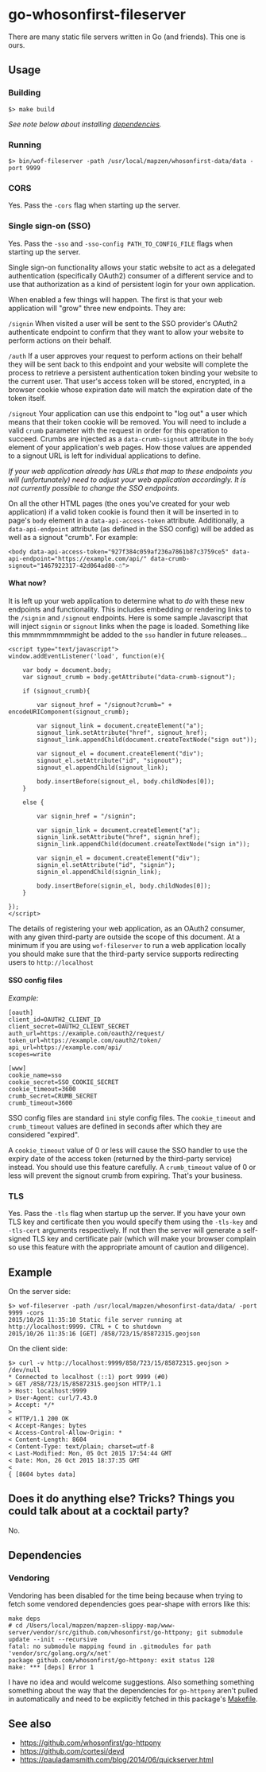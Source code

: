 # go-whosonfirst-fileserver

There are many static file servers written in Go (and friends). This one is ours.

## Usage

### Building

```
$> make build
```

_See note below about installing [dependencies](#dependencies)._

### Running

```
$> bin/wof-fileserver -path /usr/local/mapzen/whosonfirst-data/data -port 9999
```

### CORS

Yes. Pass the `-cors` flag when starting up the server.

### Single sign-on (SSO)

Yes. Pass the `-sso` and `-sso-config PATH_TO_CONFIG_FILE` flags when starting up the server.

Single sign-on functionality allows your static website to act as a delegated authentication (specifically OAuth2) consumer of a different service and to use that authorization as a kind of persistent login for your own application.

When enabled a few things will happen. The first is that your web application will "grow" three new endpoints. They are:

`/signin` When visited a user will be sent to the SSO provider's OAuth2 authenticate endpoint to confirm that they want to allow your website to perform actions on their behalf.

`/auth` If a user approves your request to perform actions on their behalf they will be sent back to this endpoint and your website will complete the process to retrieve a persistent authentication token binding your website to the current user. That user's access token will be stored, encrypted, in a browser cookie whose expiration date will match the expiration date of the token itself.

`/signout` Your application can use this endpoint to "log out" a user which means that their token cookie will be removed. You will need to include a valid `crumb` parameter with the request in order for this operation to succeed. Crumbs are injected as a `data-crumb-signout` attribute in the `body` element of your application's web pages. How those values are appended to a signout URL is left for individual applications to define.

_If your web application already has URLs that map to these endpoints you will (unfortunately) need to adjust your web application accordingly. It is not currently possible to change the SSO endpoints._

On all the other HTML pages (the ones you've created for your web application) if a valid token cookie is found then it will be inserted in to page's `body` element in a `data-api-access-token` attribute. Additionally, a `data-api-endpoint` attribute (as defined in the SSO config) will be added as well as a signout "crumb". For example:

```
<body data-api-access-token="927f384c059af236a7861b87c3759ce5" data-api-endpoint="https://example.com/api/" data-crumb-signout="1467922317-42d064ad80-☃">
```

#### What now?

It is left up your web application to determine what to _do_ with these new endpoints and functionality. This includes embedding or rendering links to the `/signin` and `/signout` endpoints. Here is some sample Javascript that will inject `signin` or `signout` links when the page is loaded. Something like this mmmmmmmmmight be added to the `sso` handler in future releases...

```
<script type="text/javascript">  
window.addEventListener('load', function(e){

	var body = document.body;
	var signout_crumb = body.getAttribute("data-crumb-signout");

	if (signout_crumb){

		var signout_href = "/signout?crumb=" + encodeURIComponent(signout_crumb);

		var signout_link = document.createElement("a");
		signout_link.setAttribute("href", signout_href);
		signout_link.appendChild(document.createTextNode("sign out"));

		var signout_el = document.createElement("div");
		signout_el.setAttribute("id", "signout");
		signout_el.appendChild(signout_link);

		body.insertBefore(signout_el, body.childNodes[0]);
	}

	else {

		var signin_href = "/signin";

		var signin_link = document.createElement("a");
		signin_link.setAttribute("href", signin_href);
		signin_link.appendChild(document.createTextNode("sign in"));

		var signin_el = document.createElement("div");
		signin_el.setAttribute("id", "signin");
		signin_el.appendChild(signin_link);

		body.insertBefore(signin_el, body.childNodes[0]);
	}

});
</script>
```

The details of registering your web application, as an OAuth2 consumer, with any given third-party are outside the scope of this document. At a minimum if you are using `wof-fileserver` to run a web application locally you should make sure that the third-party service supports redirecting users to `http://localhost`

#### SSO config files

_Example:_

```
[oauth]
client_id=OAUTH2_CLIENT_ID
client_secret=OAUTH2_CLIENT_SECRET
auth_url=https://example.com/oauth2/request/
token_url=https://example.com/oauth2/token/
api_url=https://example.com/api/
scopes=write

[www]
cookie_name=sso
cookie_secret=SSO_COOKIE_SECRET
cookie_timeout=3600
crumb_secret=CRUMB_SECRET
crumb_timeout=3600
```

SSO config files are standard `ini` style config files. The `cookie_timeout` and `crumb_timeout` values are defined in seconds after which they are considered "expired". 

A `cookie_timeout` value of 0 or less will cause the SSO handler to use the expiry date of the access token (returned by the third-party service) instead. You should use this feature carefully. A `crumb_timeout` value of 0 or less will prevent the signout crumb from expiring. That's your business.

### TLS

Yes. Pass the `-tls` flag when startup up the server. If you have your own TLS key and certificate then you would specify them using the `-tls-key` and `-tls-cert` arguments respectively. If not then the server will generate a self-signed TLS key and certificate pair (which will make your browser complain so use this feature with the appropriate amount of caution and diligence).

## Example

On the server side:

```
$> wof-fileserver -path /usr/local/mapzen/whosonfirst-data/data/ -port 9999 -cors
2015/10/26 11:35:10 Static file server running at http://localhost:9999. CTRL + C to shutdown
2015/10/26 11:35:16 [GET] /858/723/15/85872315.geojson
```

On the client side:

```
$> curl -v http://localhost:9999/858/723/15/85872315.geojson > /dev/null
* Connected to localhost (::1) port 9999 (#0)
> GET /858/723/15/85872315.geojson HTTP/1.1
> Host: localhost:9999
> User-Agent: curl/7.43.0
> Accept: */*
> 
< HTTP/1.1 200 OK
< Accept-Ranges: bytes
< Access-Control-Allow-Origin: *
< Content-Length: 8604
< Content-Type: text/plain; charset=utf-8
< Last-Modified: Mon, 05 Oct 2015 17:54:44 GMT
< Date: Mon, 26 Oct 2015 18:37:35 GMT
< 
{ [8604 bytes data]
```

## Does it do anything else? Tricks? Things you could talk about at a cocktail party?

No.

## Dependencies

### Vendoring

Vendoring has been disabled for the time being because when trying to fetch some vendored dependencies goes pear-shape with errors like this:

```
make deps
# cd /Users/local/mapzen/mapzen-slippy-map/www-server/vendor/src/github.com/whosonfirst/go-httpony; git submodule update --init --recursive
fatal: no submodule mapping found in .gitmodules for path 'vendor/src/golang.org/x/net'
package github.com/whosonfirst/go-httpony: exit status 128
make: *** [deps] Error 1
```

I have no idea and would welcome suggestions. Also something something something about the way that the dependencies for `go-httpony` aren't pulled in automatically and need to be explicitly fetched in this package's [Makefile](Makefile).

## See also

* https://github.com/whosonfirst/go-httpony
* https://github.com/cortesi/devd
* https://pauladamsmith.com/blog/2014/06/quickserver.html
